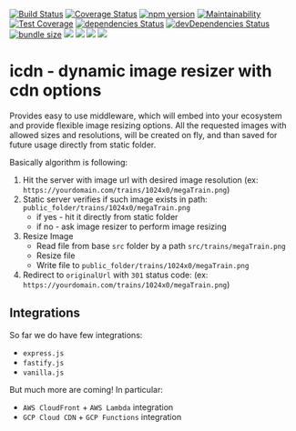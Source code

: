 [![Build Status](https://travis-ci.org/xcomanche/icdn.svg?branch=master)](https://travis-ci.org/xcomanche/icdn)
[![Coverage Status](https://coveralls.io/repos/github/xcomanche/icdn/badge.svg?branch=master)](https://coveralls.io/github/xcomanche/icdn?branch=master)
[![npm version](http://img.shields.io/npm/v/icdn.svg?style=flat)](https://www.npmjs.com/package/icdn "View this project on npm")
[![Maintainability](https://api.codeclimate.com/v1/badges/689675c1c6d30a3befe9/maintainability)](https://codeclimate.com/github/xcomanche/icdn/maintainability)
[![Test Coverage](https://api.codeclimate.com/v1/badges/689675c1c6d30a3befe9/test_coverage)](https://codeclimate.com/github/xcomanche/icdn/test_coverage)
[![dependencies Status](https://david-dm.org/xcomanche/icdn/status.svg)](https://david-dm.org/xcomanche/icdn)
[![devDependencies Status](https://david-dm.org/xcomanche/icdn/dev-status.svg)](https://david-dm.org/xcomanche/icdn?type=dev)
[![bundle size](https://img.shields.io/bundlephobia/min/icdn.svg)](https://bundlephobia.com/result?p=icdn)
![](https://img.shields.io/npm/dt/icdn.svg)
![](https://img.shields.io/github/issues/xcomanche/icdn.svg)
![](https://img.shields.io/npm/l/icdn.svg)
![](https://img.shields.io/github/last-commit/xcomanche/icdn.svg)

# icdn - dynamic image resizer with cdn options
Provides easy to use middleware, which will embed into your ecosystem and provide flexible image resizing options.
All the requested images with allowed sizes and resolutions, will be created on fly, and than saved for future usage directly from static folder.

Basically algorithm is following:
1. Hit the server with image url with desired image resolution (ex: `https://yourdomain.com/trains/1024x0/megaTrain.png`)
1. Static server verifies if such image exists in path:  `public_folder/trains/1024x0/megaTrain.png`
    - if yes - hit it directly from static folder
    - if no - ask image resizer to perform image resizing
1. Resize Image
    - Read file from base `src` folder by a path `src/trains/megaTrain.png`
    - Resize file
    - Write file to `public_folder/trains/1024x0/megaTrain.png`
1. Redirect to `originalUrl` with `301` status code: (ex: `https://yourdomain.com/trains/1024x0/megaTrain.png`)

## Integrations
So far we do have few integrations:
* `express.js`
* `fastify.js`
* `vanilla.js`

But much more are coming! In particular:
* `AWS CloudFront` + `AWS Lambda` integration
* `GCP Cloud CDN` + `GCP Functions` integration

